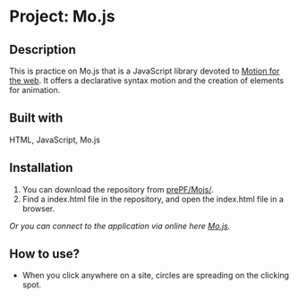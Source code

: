 # Project: Mo.js

## Description

This is practice on Mo.js that is a JavaScript library devoted to [Motion for the web](http://mojs.io/). It offers a declarative syntax motion and the creation of elements for animation.

## Built with

HTML, JavaScript, Mo.js

## Installation

1. You can download the repository from
[prePF/Mojs/](https://github.com/leiachung41/prePF/tree/master/Mojs/).
2. Find a index.html file in the repository, and open the index.html file in a browser.

*Or you can connect to the application via online here [Mo.js](https://leiachung41.github.io/prePF/Mojs/index.html).*

## How to use?

 - When you click anywhere on a site, circles are spreading on the clicking spot.
